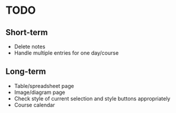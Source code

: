 TODO
====

Short-term
----------
- Delete notes
- Handle multiple entries for one day/course

Long-term
---------
- Table/spreadsheet page
- Image/diagram page
- Check style of current selection and style buttons appropriately
- Course calendar
